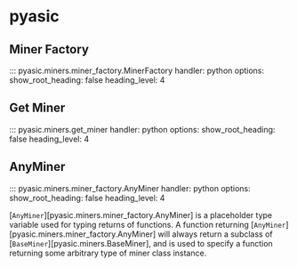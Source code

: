 # pyasic
## Miner Factory

::: pyasic.miners.miner_factory.MinerFactory
    handler: python
    options:
        show_root_heading: false
        heading_level: 4
<br>

## Get Miner
::: pyasic.miners.get_miner
    handler: python
    options:
        show_root_heading: false
        heading_level: 4
<br>

## AnyMiner
::: pyasic.miners.miner_factory.AnyMiner
    handler: python
    options:
        show_root_heading: false
        heading_level: 4

[`AnyMiner`][pyasic.miners.miner_factory.AnyMiner] is a placeholder type variable used for typing returns of functions.
A function returning [`AnyMiner`][pyasic.miners.miner_factory.AnyMiner] will always return a subclass of [`BaseMiner`][pyasic.miners.BaseMiner],
and is used to specify a function returning some arbitrary type of miner class instance.
